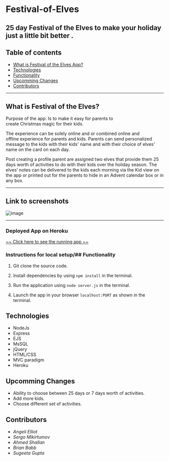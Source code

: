 # Festival-of-Elves
25 day Festival of the Elves to make your holiday just a little bit better .
---- 

 ## Table of contents
* [What is Festival of the Elves App?](#what-is-FOTEA)
* [Technologies](#technologies)
* [Functionality](#technologies)
* [Upcomming Changes](#upcomming-changes)
* [Contributors](#contributors)

----

## What is Festival of the Elves? 

Purpose of the app: Is to make it easy for parents to create Christmas magic for their kids. 

The experience can be solely online and or combined online and offline experience for parents and kids. Parents can send personalized message to the kids with their kids' name and with their choice of elves' name on the card on each day.

Post creating a profile parent are assigned two elves that provide them 25 days worth of activities to do with their kids over the holiday season. The elves’ notes can be delivered to the kids each morning via the Kid view on the app or printed out for the parents to hide in an Advent calendar box or in any box.

----

## Link to screenshots
![image](https://github.com/Sugeeta32/Bootstrap-Portfolio/blob/master/images/Screenshot%20(64).png)

----

### Deployed App on Heroku

  [~~ Click here to see the running app ~~]( https://festivalofelves.herokuapp.com/)


### Instructions for local setup/## Functionality

1. Git clone the source code.

2. Install dependencies by using `npm install` in the terminal.

3. Run the application using `node server.js` in the terminal.

4. Launch the app in your browser `localhost:PORT` as shown in the terminal.

## Technologies

* NodeJs
* Express
* EJS
* MsSQL
* jQuery
* HTML/CSS
* MVC paradigm
* Heroku



## Upcomming Changes
* Ability to choose between 25 days or 7 days worth of activities. 
* Add more kids.
* Choose different set of activities.


## Contributors

* *Angeli Elliot*
* *Sergo Mikirtumov*
* *Ahmed Shallan*
* *Brian Babb*
* *Sugeeta Gupta*
    
